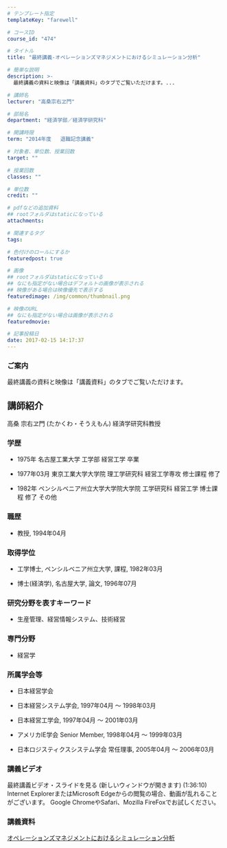 ```yaml
---
# テンプレート指定
templateKey: "farewell"

# コースID
course_id: "474"

# タイトル
title: "最終講義-オペレーションズマネジメントにおけるシミュレーション分析"

# 簡単な説明
description: >-
  最終講義の資料と映像は「講義資料」のタブでご覧いただけます。...

# 講師名
lecturer: "高桑宗右ヱ門"

# 部局名
department: "経済学部／経済学研究科"

# 開講時限
term: "2014年度	退職記念講義"

# 対象者、単位数、授業回数
target: ""

# 授業回数
classes: ""

# 単位数
credit: ""

# pdfなどの追加資料
## rootフォルダはstaticになっている
attachments: 

# 関連するタグ
tags:

# 色付けのロールにするか
featuredpost: true

# 画像
## rootフォルダはstaticになっている
## なにも指定がない場合はデフォルトの画像が表示される
## 映像がある場合は映像優先で表示する
featuredimage: /img/common/thumbnail.png

# 映像のURL
## なにも指定がない場合は画像が表示される
featuredmovie: 

# 記事投稿日
date: 2017-02-15 14:17:37
---
```


### ご案内


最終講義の資料と映像は「講義資料」のタブでご覧いただけます。


## 講師紹介


高桑 宗右ヱ門 (たかくわ・そうえもん) 経済学研究科教授


### 学歴



* 1975年 名古屋工業大学 工学部 経営工学 卒業

* 1977年03月 東京工業大学大学院 理工学研究科 経営工学専攻 修士課程 修了

* 1982年 ペンシルベニア州立大学大学院大学院 工学研究科 経営工学 博士課程 修了 その他


### 職歴



* 教授, 1994年04月


### 取得学位



* 工学博士, ペンシルベニア州立大学, 課程, 1982年03月

* 博士(経済学), 名古屋大学, 論文, 1996年07月


### 研究分野を表すキーワード



* 生産管理、経営情報システム、技術経営


### 専門分野



* 経営学


### 所属学会等



* 日本経営学会

* 日本経営システム学会, 1997年04月 ～ 1998年03月

* 日本経営工学会, 1997年04月 ～ 2001年03月

* アメリカIE学会 Senior Member, 1998年04月 ～ 1999年03月

* 日本ロジスティクスシステム学会 常任理事, 2005年04月 ～ 2006年03月


### 講義ビデオ


最終講義ビデオ・スライドを見る (新しいウィンドウが開きます) (1:36:10)
Internet ExplorerまたはMicrosoft Edgeからの閲覧の場合、動画が乱れることがございます。
Google ChromeやSafari、Mozilla FireFoxでお試しください。


### 講義資料


[オペレーションズマネジメントにおけるシミュレーション分析](/files/474/Takakuwasensei.pdf) 
